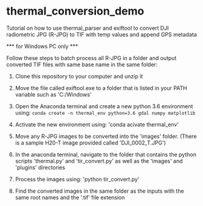 # thermal_conversion_demo

Tutorial on how to use thermal_parser and exiftool to convert DJI radiometric JPG (R-JPG) to TIF with temp values and append GPS metadata

*** for Windows PC only ***

Follow these steps to batch process all R-JPG in a folder and output converted TIF files with same base name in the same folder:

1. Clone this repository to your computer and unzip it

2. Move the file called exiftool.exe to a folder that is listed in your PATH variable such as 'C:/Windows'

3. Open the Anaconda terminal and create a new python 3.6 environment using: `conda create -n thermal_env python=3.6 gdal numpy matplotlib`

4. Activate the new environment using: 'conda acivate thermal_env'

5. Move any R-JPG images to be converted into the 'images' folder. (There is a sample H20-T image provided called 'DJI_0002_T.JPG')

6. In the anaconda terminal, navigate to the folder that contains the python scripts 'thermal.py' and 'tir_convert.py' as well as the 'images' and 'plugins' directories

7. Process the images using: 'python tir_convert.py'

8. Find the converted images in the same folder as the inputs with the same root names and the '.tif' file extension
